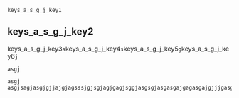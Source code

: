 ```ngMeta
keys_a_s_g_j_key1
```
## keys_a_s_g_j_key2
keys_a_s_g_j_key3`a`keys_a_s_g_j_key4`s`keys_a_s_g_j_key5`g`keys_a_s_g_j_key6`j`


```trytyping
asgj
```
```practicetyping
asgj
asgjsagjasgjgjjajgjagsssjgjsgjagjgagjsggjasgsgjasgasgajgagasgajgjjjgasgsgsajsgasgajsgajsgasgjasgjjjagssgsasjaj
```
